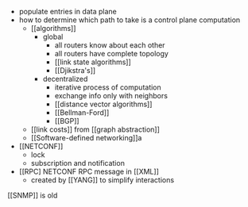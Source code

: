- populate entries in data plane
- how to determine which path to take is a control plane computation
	- [[algorithms]]
		- global
			- all routers know about each other
			- all routers have complete topology
			- [[link state algorithms]]
			- [[Djikstra's]]
		- decentralized
			- iterative process of computation
			- exchange info only with neighbors
			- [[distance vector algorithms]]
			- [[Bellman-Ford]]
			- [[BGP]]
	- [[link costs]] from [[graph abstraction]]
	- [[Software-defined networking]]a
- [[NETCONF]]
	- lock
	- subscription and notification
- [[RPC]
NETCONF RPC message in [[XML]]
	- created by [[YANG]] to simplify interactions

[[SNMP]] is old